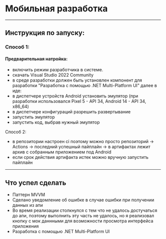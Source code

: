 # Мобильная разработка

---

## Инструкция по запуску:

### Способ 1:
#### Предварительная натройка:
* включить режим разработчика в системе.
* скачать Visual Studio 2022 Community
* в среде разработки должен быть установлен компонент для разработки "Разработка  с помощью .NET Multi-Platform UI"
далее в иде:
* в диспетчере устройств Android установить эмулятор (при разработки использовался Pixel 5 - API 34, Android 14 - API 34, x86_64)
* в диспетчере конфигураций разрешить развертывание
* запустить эмулятор
* запустить код, выбрав нужный эмулятор

Способ 2:
* в репозитории настроен ci поэтому можно просто репозиторий -> Actions -> последний успешный пайплайн -> в артифактах лежит архив с собранным приложением под Android
* если срок действия артифакта истек можно вручную запустить пайплайн

----


## Что успел сделать

* Паттерн MVVM
* Сделано уведомление об ошибке в случае ошибки при получении данных из апи
* Во время реализации столкнулся с тем что не удалось достучаться до апи, поэтому выполнить эту часть не удалось, но я реализовал кнопку с мок даннными для возможности просмотра интерфейса приложения
* Разработка  с помощью .NET Multi-Platform UI